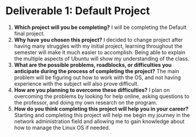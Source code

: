 # Deliverable 1: Default Project

1. **Which project will you be completing?**
   I will be completing the Default final project.
2. **Why have you chosen this project?**
   I decided to change project after having many struggles with my initial project, learning throughout the semester will make it much easier to accomplish. Being able to explain the multiple aspects of Ubuntu will show my understanding of the class.
3. **What are the possible problems, roadblocks, or difficulties you anticipate during the process of completing the project?**
   The main problem will be figuring out how to work with the OS, and not having experience with the subject will also prove difficult.
4. **How are you planning to overcome these difficulties?**
   I plan on overcoming the problems by looking for help online, asking questions to the professor, and doing my own research on the program.
5. **How do you think completing this project will help you in your career?**
   Starting and completing this project will help me begin my journey in the network administration field and allowing me to gain knowledge about how to manage the Linux OS if needed.
